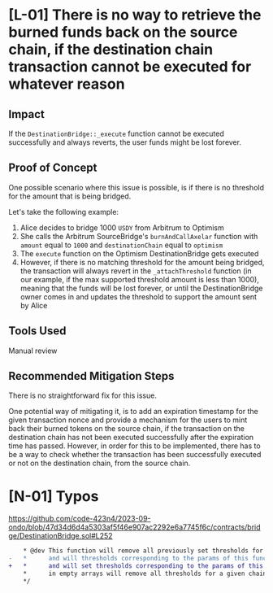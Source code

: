 # [L-01] There is no way to retrieve the burned funds back on the source chain, if the destination chain transaction cannot be executed for whatever reason

## Impact
If the `DestinationBridge::_execute` function cannot be executed successfully and always reverts, the user funds might be lost forever.


## Proof of Concept

One possible scenario where this issue is possible, is if there is no threshold for the amount that is being bridged.

Let's take the following example: 

1. Alice decides to bridge 1000 `USDY` from Arbitrum to Optimism
2. She calls the Arbitrum SourceBridge's `burnAndCallAxelar` function with `amount` equal to `1000` and `destinationChain` equal to `optimism`
3. The `execute` function on the Optimism DestinationBridge gets executed
4. However, if there is no matching threshold for the amount being bridged, the transaction will always revert in the `_attachThreshold` function (in our example, if the max supported threshold amount is less than 1000), meaning that the funds will be lost forever, or until the DestinationBridge owner comes in and updates the threshold to support the amount sent by Alice

## Tools Used

Manual review

## Recommended Mitigation Steps

There is no straightforward fix for this issue.

One potential way of mitigating it, is to add an expiration timestamp for the given transaction nonce and provide a mechanism for the users to mint back their burned tokens on the source chain, if the transaction on the destination chain has not been executed successfully after the expiration time has passed. However, in order for this to be implemented, there has to be a way to check whether the transaction has been successfully executed or not on the destination chain, from the source chain.

# [N-01] Typos

https://github.com/code-423n4/2023-09-ondo/blob/47d34d6d4a5303af5f46e907ac2292e6a7745f6c/contracts/bridge/DestinationBridge.sol#L252

```diff
    * @dev This function will remove all previously set thresholds for a given chain
-   *      and will thresholds corresponding to the params of this function. Passing
+   *      and will set thresholds corresponding to the params of this function. Passing
    *      in empty arrays will remove all thresholds for a given chain
    */
```